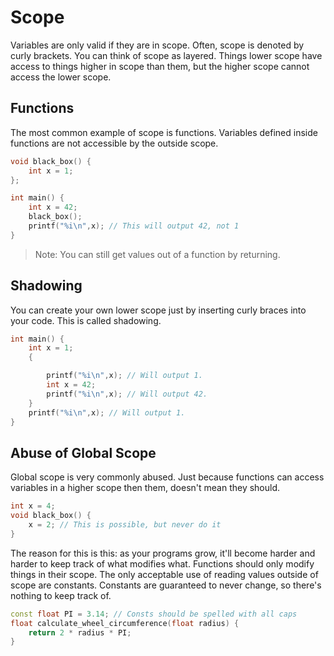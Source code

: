 # Scope

Variables are only valid if they are in scope. Often, scope is denoted by curly brackets. You can think of scope as layered. Things lower scope have access to things higher in scope than them, but the higher scope cannot access the lower scope.

## Functions

The most common example of scope is functions. Variables defined inside functions are not accessible by the outside scope.

```cpp
void black_box() {
    int x = 1;
};

int main() {
    int x = 42;
    black_box();
    printf("%i\n",x); // This will output 42, not 1
}
```

> Note: You can still get values out of a function by returning.

## Shadowing

You can create your own lower scope just by inserting curly braces into your code. This is called shadowing.

```cpp
int main() {
    int x = 1;
    {

        printf("%i\n",x); // Will output 1.
        int x = 42;
        printf("%i\n",x); // Will output 42.
    }
    printf("%i\n",x); // Will output 1.
}
```

## Abuse of Global Scope

Global scope is very commonly abused. Just because functions can access variables in a higher scope then them, doesn't mean they should.

```cpp
int x = 4;
void black_box() {
    x = 2; // This is possible, but never do it
}
```

The reason for this is this: as your programs grow, it'll become harder and harder to keep track of what modifies what. Functions should only modify things in their scope. The only acceptable use of reading values outside of scope are constants. Constants are guaranteed to never change, so there's nothing to keep track of.

```cpp
const float PI = 3.14; // Consts should be spelled with all caps
float calculate_wheel_circumference(float radius) {
    return 2 * radius * PI;
}
```
